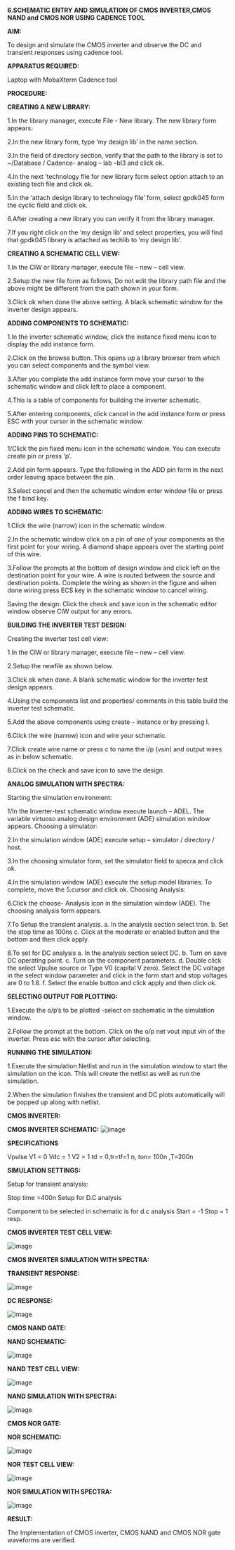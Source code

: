 **6.SCHEMATIC ENTRY AND SIMULATION OF CMOS INVERTER,CMOS NAND and CMOS NOR USING CADENCE TOOL**

**AIM:**

To design and simulate the CMOS inverter and observe the DC and transient responses using cadence tool.

**APPARATUS REQUIRED:**

Laptop with MobaXterm
Cadence tool

**PROCEDURE:**

**CREATING A NEW LIBRARY:**

1.In the library manager, execute File - New library. The new library form appears.

2.In the new library form, type ‘my design lib’ in the name section.

3.In the field of directory section, verify that the path to the library is set to ~/Database / Cadence- analog – lab –bl3 and click ok.

4.In the next ‘technology file for new library form select option attach to an existing tech file and click ok.

5.In the ‘attach design library to technology file’ form, select gpdk045 form the cyclic field and click ok.

6.After creating a new library you can verify it from the library manager.

7.If you right click on the ‘my design lib’ and select properties, you will find that gpdk045 library is attached as techlib to ‘my design lib’.

**CREATING A SCHEMATIC CELL VIEW:**

1.In the CIW or library manager, execute file – new – cell view.

2.Setup the new file form as follows, Do not edit the library path file and the above might be different from the path shown in your form.

3.Click ok when done the above setting. A black schematic window for the inverter design appears.

**ADDING COMPONENTS TO SCHEMATIC:**

1.In the inverter schematic window, click the instance fixed menu icon to display the add instance form.

2.Click on the browse button. This opens up a library browser from which you can select components and the symbol view.

3.After you complete the add instance form move your cursor to the schematic window and click left to place a component.

4.This is a table of components for building the inverter schematic.

5.After entering components, click cancel in the add instance form or press ESC with your cursor in the schematic window.

**ADDING PINS TO SCHEMATIC:**

1/Click the pin fixed menu icon in the schematic window. You can execute create pin or press ‘p’.

2.Add pin form appears. Type the following in the ADD pin form in the next order leaving space between the pin.

3.Select cancel and then the schematic window enter window file or press the f bind key.

**ADDING WIRES TO SCHEMATIC:**

1.Click the wire (narrow) icon in the schematic window.

2.In the schematic window click on a pin of one of your components as the first point for your wiring. A diamond shape appears over the starting point of this wire.

3.Follow the prompts at the bottom of design window and click left on the destination point for your wire. A wire is routed between the source and destination points.
Complete the wiring as shown in the figure and when done wiring press ECS key in the schematic window to cancel wiring.

Saving the design: Click the check and save icon in the schematic editor window observe CIW output for any errors.

**BUILDING THE INVERTER TEST DESIGN:**

Creating the inverter test cell view:

1.In the CIW or library manager, execute file – new – cell view.

2.Setup the newfile as shown below.

3.Click ok when done. A blank schematic window for the inverter test design appears.

4.Using the components list and properties/ comments in this table build the inverter test schematic.

5.Add the above components using create – instance or by pressing I.

6.Click the wire (narrow) icon and wire your schematic.

7.Click create wire name or press c to name the i/p (vsin) and output wires as in below schematic.

8.Click on the check and save icon to save the design.

**ANALOG SIMULATION WITH SPECTRA:**

Starting the simulation environment:

1/In the Inverter-test schematic window execute launch – ADEL. The variable virtuoso analog design environment (ADE) simulation window appears. Choosing a simulator:

2.In the simulation window (ADE) execute setup – simulator / directory / host.

3.In the choosing simulator form, set the simulator field to specra and click ok.

4.In the simulation window (ADE) execute the setup model libraries. To complete, move the 5.cursor and click ok. Choosing Analysis:

6.Click the choose- Analysis icon in the simulation window (ADE).
The choosing analysis form appears.

7.To Setup the transient analysis. a. In the analysis section select tron. b. Set the stop time as 100ns c. Click at the moderate or enabled button and the bottom and then click apply.

8.To set for DC analysis a. In the analysis section select DC. b. Turn on save DC operating point. c. Turn on the component parameters. d. Double click the select Vpulse source or Type V0 (capital V zero). Select the DC voltage in the select window parameter and click in the form start and stop voltages are 0 to 1.8. f. Select the enable button and click apply and then click ok.

**SELECTING OUTPUT FOR PLOTTING:**

1.Execute the o/p’s to be plotted -select on sschematic in the simulation window.

2.Follow the prompt at the bottom. Click on the o/p net vout input vin of the inverter. Press esc with the cursor after selecting.

**RUNNING THE SIMULATION:**

1.Execute the simulation Netlist and run in the simulation window to start the simulation on the icon. This will create the netlist as well as run the simulation.

2.When the simulation finishes the transient and DC plots automatically will be popped up along with netlist.

**CMOS INVERTER:**

**CMOS INVERTER SCHEMATIC:**
![image](https://github.com/AADHITHYAAYYAPPAKRISHNAN/VLSI-LAB-EXP-6/assets/159053561/9f91dfd4-9646-46df-abb2-51d90cc53a00)



**SPECIFICATIONS**

Vpulse V1 = 0 Vdc = 1 V2 = 1 td = 0,tr=tf=1 n, ton= 100n ,T=200n

**SIMULATION SETTINGS:**

Setup for transient analysis:

Stop time =400n
Setup for D.C analysis

Component to be selected in schematic is for d.c analysis
Start = -1 Stop = 1 resp.

**CMOS INVERTER TEST CELL VIEW:**

![image](https://github.com/AADHITHYAAYYAPPAKRISHNAN/VLSI-LAB-EXP-6/assets/159053561/5e7783db-e511-4231-af00-518f1a36dd40)




**CMOS INVERTER SIMULATION WITH SPECTRA:**

**TRANSIENT RESPONSE:**

![image](https://github.com/AADHITHYAAYYAPPAKRISHNAN/VLSI-LAB-EXP-6/assets/159053561/6f2725f8-e50f-4299-b3c4-4a9a8be95af9)



**DC RESPONSE:**

![image](https://github.com/AADHITHYAAYYAPPAKRISHNAN/VLSI-LAB-EXP-6/assets/159053561/956a2f05-c93e-4da3-9004-1d37af1955bc)


**CMOS NAND GATE:**

**NAND SCHEMATIC:**

![image](https://github.com/AADHITHYAAYYAPPAKRISHNAN/VLSI-LAB-EXP-6/assets/159053561/01acf802-ef76-4c57-9e6b-332e3ef3afc7)



**NAND TEST CELL VIEW:**

![image](https://github.com/AADHITHYAAYYAPPAKRISHNAN/VLSI-LAB-EXP-6/assets/159053561/aeecdaf5-7d8b-4adc-9b85-162d2bdea2eb)



**NAND SIMULATION WITH SPECTRA:**

![image](https://github.com/AADHITHYAAYYAPPAKRISHNAN/VLSI-LAB-EXP-6/assets/159053561/e7652348-ee8e-40f8-8e56-19882e40c108)




**CMOS NOR GATE:**

**NOR SCHEMATIC:**

![image](https://github.com/AADHITHYAAYYAPPAKRISHNAN/VLSI-LAB-EXP-6/assets/159053561/6487b3a8-0c44-4231-861e-65ae2ea7ccb7)




**NOR TEST CELL VIEW:**

![image](https://github.com/AADHITHYAAYYAPPAKRISHNAN/VLSI-LAB-EXP-6/assets/159053561/cbea4aa3-ee0b-435c-9f5d-ebedf854a620)




**NOR SIMULATION WITH SPECTRA:**

![image](https://github.com/AADHITHYAAYYAPPAKRISHNAN/VLSI-LAB-EXP-6/assets/159053561/99a310aa-0020-447d-837e-91eee6b20140)



**RESULT:**

The Implementation of CMOS inverter, CMOS NAND and CMOS NOR gate waveforms are verified.
